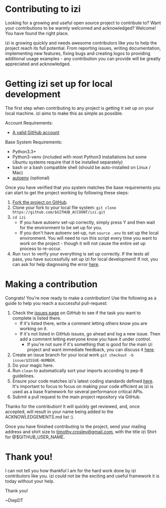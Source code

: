 Contributing to izi
=========
Looking for a growing and useful open source project to contribute to?
Want your contributions to be warmly welcomed and acknowledged?
Welcome! You have found the right place.

izi is growing quickly and needs awesome contributors like *you* to help the project reach its full potential.
From reporting issues, writing documentation, implementing new features, fixing bugs and creating logos to providing additional usage examples - any contribution you can provide will be greatly appreciated and acknowledged.

Getting izi set up for local development
=========
The first step when contributing to any project is getting it set up on your local machine. izi aims to make this as simple as possible.

Account Requirements:

- [A valid GitHub account](https://github.com/join)

Base System Requirements:

- Python3.3+
- Python3-venv (included with most Python3 installations but some Ubuntu systems require that it be installed separately)
- bash or a bash compatible shell (should be auto-installed on Linux / Mac)
- [autoenv](https://github.com/kennethreitz/autoenv) (optional)

Once you have verified that you system matches the base requirements you can start to get the project working by following these steps:

1. [Fork the project on GitHub](https://github.com/izi-global/izir/fork).
2. Clone your fork to your local file system:
    `git clone https://github.com/$GITHUB_ACCOUNT/izi.git`
3. `cd izi`
    - If you have autoenv set-up correctly, simply press Y and then wait for the environment to be set up for you.
    - If you don't have autoenv set-up, run `source .env` to set up the local environment. You will need to run this script every time you want to work on the project - though it will not cause the entire set up process to re-occur.
4. Run `test` to verify your everything is set up correctly. If the tests all pass, you have successfully set up izi for local development! If not, you can ask for help diagnosing the error [here](https://gitter.im/timothycrosley/izi).

Making a contribution
=========
Congrats! You're now ready to make a contribution! Use the following as a guide to help you reach a successful pull-request:

1. Check the [issues page](https://github.com/izi-global/izir/issues) on GitHub to see if the task you want to complete is listed there.
    - If it's listed there, write a comment letting others know you are working on it.
    - If it's not listed in GitHub issues, go ahead and log a new issue. Then add a comment letting everyone know you have it under control.
        - If you're not sure if it's something that is good for the main izi project and want immediate feedback, you can discuss it [here](https://gitter.im/timothycrosley/izi).
2. Create an issue branch for your local work `git checkout -b issue/$ISSUE-NUMBER`.
3. Do your magic here.
4. Run `clean` to automatically sort your imports according to pep-8 guidelines.
5. Ensure your code matches izi's latest coding standards defined [here](https://github.com/izi-global/izir/blob/develop/CODING_STANDARD.md). It's important to focus to focus on making your code efficient as izi is used as a base framework for several performance critical APIs.
7. Submit a pull request to the main project repository via GitHub.

Thanks for the contribution! It will quickly get reviewed, and, once accepted, will result in your name being added to the ACKNOWLEDGEMENTS.md list :).


Once you have finished contributing to the project, send your mailing address and shirt size to timothy.crosley@gmail.com, with the title izi Shirt for @$GITHUB_USER_NAME.


Thank you!
=========
I can not tell you how thankful I am for the hard work done by izi contributors like you. izi could not be the exciting and useful framework it is today without your help.

Thank you!

~DiepDT
